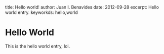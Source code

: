 title: Hello world!
author: Juan I. Benavides
date: 2012-09-28
excerpt: Hello world entry.
keyworkds: hello,world

# Hello World

This is the hello world entry, lol.